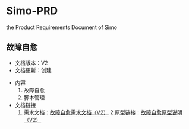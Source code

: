# Simo-PRD
the Product Requirements Document of Simo

**故障自愈**
------------------------------------------
* 文档版本：V2
* 文档更新：创建
+ 内容
  1. 故障自愈
  2. 脚本管理
+ 文档链接
  1. 需求文档：[故障自愈需求文档（V2）](https://github.com/chy1994/Simo-PRD/blob/%E6%95%85%E9%9A%9C%E8%87%AA%E6%84%88/SIMO%20%E6%95%85%E9%9A%9C%E8%87%AA%E6%84%88%E9%9C%80%E6%B1%82%E6%96%87%E6%A1%A3%EF%BC%88V2%EF%BC%89.docx"这是V2版本的需求文档")
  2.原型链接：[故障自愈原型说明（V2）](https://github.com/chy1994/Simo-PRD/blob/%E6%95%85%E9%9A%9C%E8%87%AA%E6%84%88/%E6%95%85%E9%9A%9C%E8%87%AA%E6%84%88%E5%8E%9F%E5%9E%8B%E8%AF%B4%E6%98%8E.rp"这是V2版本的原型")
 
  
     
